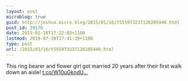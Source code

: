 ```yaml
---
layout: post
microblog: true
guid: http://joshua.micro.blog/2015/01/16/t555973237126205440.html
post_id: 39176
date: 2015-01-16T17:22:03+1100
lastmod: 2019-07-30T17:41:39+1100
type: post
url: /2015/01/16/t555973237126205440.html
---
```

This ring bearer and flower girl got married 20 years after their first walk down an aisle! [t.co/W10uGkndU...](http://t.co/W10uGkndUg)
